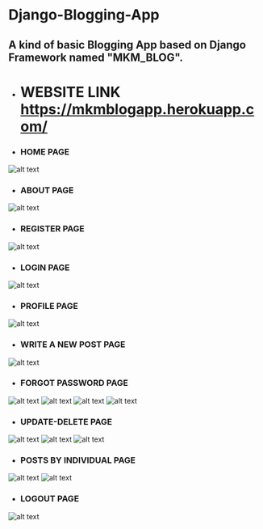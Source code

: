 # Django-Blogging-App
## A kind of basic Blogging App based on Django Framework named "MKM_BLOG".

- # WEBSITE LINK    https://mkmblogapp.herokuapp.com/

- ### HOME PAGE 
![alt text](https://github.com/MohitKumarMandhre/Django-Blogging_App/blob/master/IMAGE_SET/Capture01.PNG)

- ### ABOUT PAGE
![alt text](https://github.com/MohitKumarMandhre/Django-Blogging_App/blob/master/IMAGE_SET/Capture02.PNG)

- ### REGISTER PAGE
![alt text](https://github.com/MohitKumarMandhre/Django-Blogging_App/blob/master/IMAGE_SET/Capture-reg.PNG)

- ### LOGIN PAGE
![alt text](https://github.com/MohitKumarMandhre/Django-Blogging_App/blob/master/IMAGE_SET/Capture-log.PNG)

- ### PROFILE PAGE
![alt text](https://github.com/MohitKumarMandhre/Django-Blogging_App/blob/master/IMAGE_SET/Capture-profile.PNG)

- ### WRITE A NEW POST PAGE
![alt text](https://github.com/MohitKumarMandhre/Django-Blogging_App/blob/master/IMAGE_SET/Capture-post.PNG)

- ### FORGOT PASSWORD PAGE
![alt text](https://github.com/MohitKumarMandhre/Django-Blogging_App/blob/master/IMAGE_SET/Capture-forgot.PNG)
![alt text](https://github.com/MohitKumarMandhre/Django-Blogging_App/blob/master/IMAGE_SET/Capture-C1.PNG)
![alt text](https://github.com/MohitKumarMandhre/Django-Blogging_App/blob/master/IMAGE_SET/Capture-reset.PNG)
![alt text](https://github.com/MohitKumarMandhre/Django-Blogging_App/blob/master/IMAGE_SET/Capture-c2.PNG)

- ### UPDATE-DELETE PAGE
![alt text](https://github.com/MohitKumarMandhre/Django-Blogging_App/blob/master/IMAGE_SET/Capture-update-delete.PNG)
![alt text](https://github.com/MohitKumarMandhre/Django-Blogging_App/blob/master/IMAGE_SET/Capture-UPD.PNG)
![alt text](https://github.com/MohitKumarMandhre/Django-Blogging_App/blob/master/IMAGE_SET/Capture-DEL.PNG)

- ### POSTS BY INDIVIDUAL PAGE
![alt text](https://github.com/MohitKumarMandhre/Django-Blogging_App/blob/master/IMAGE_SET/Cpapture-INDI.PNG)
![alt text](https://github.com/MohitKumarMandhre/Django-Blogging_App/blob/master/IMAGE_SET/Capture-individual.PNG)

- ### LOGOUT PAGE
![alt text](https://github.com/MohitKumarMandhre/Django-Blogging_App/blob/master/IMAGE_SET/Capture-logout.PNG)


